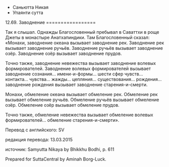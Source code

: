 









* Саньютта Никая
* Упаянти сутта


12\.69\. Заводнение
\=\=\=\=\=\=\=\=\=\=\=\=\=\=\=\=\=



Так я слышал\. Однажды Благословенный пребывал в Саваттхи в роще Джеты в монастыре Анатхапиндики\. Там Благословенный сказал: «Монахи, заводнение океана вызывает заводнение рек\. Заводнение рек вызывает заводнение ручьёв\. Заводнение ручьёв вызывает заводнение озёр\. Заводнение озёр вызывает заводнение прудов\.


Точно также, заводнение невежества вызывает заводнение волевых формирователей\. Заводнение волевых формирователей вызывает заводнение сознания… имени\-и\-формы… шести сфер чувств… контакта… чувства… жажды… цепляния… существования… рождения… заводнение рождения вызывает заводнение старения\-и\-смерти\.


Монахи, обмеление океана вызывает обмеление рек\. Обмеление рек вызывает обмеление ручьёв\. Обмеление ручьёв вызывает обмеление озёр\. Обмеление озёр вызывает обмеление прудов\.


Точно также, обмеление невежества вызывает обмеление волевых формирователей… обмеление старения\-и\-смерти»\.



Перевод с английского: SV


редакция перевода: 13\.03\.2015


источник: Samyutta Nikaya by Bhikkhu Bodhi, p\. 611


Prepared for SuttaCentral by Aminah Borg\-Luck\.






